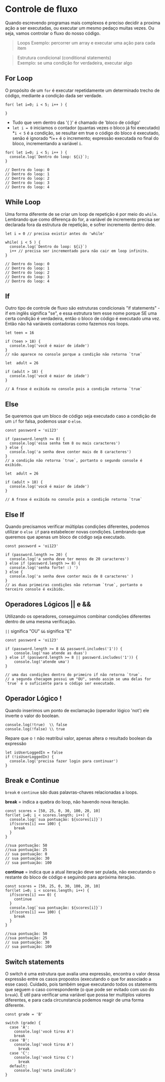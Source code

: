 # Controle de fluxo

Quando escrevendo programas mais complexos é preciso decidir a proxima ação a ser executadas, ou executar um mesmo pedaço muitas vezes.  Ou seja, vamos controlar o fluxo do nosso código.


> Loops
Exemplo: percorrer um array e executar uma ação para cada item

> Estrutura condicional (conditional statements)  
Exemplo: se uma condição for verdadeira, executar algo


## For Loop

O propósito de um `for` é executar repetidamente um determinado trecho de código, mediante a condição dada ser verdade.

```
for( let i=0; i < 5; i++ ) {

}
```
* Tudo que vem dentro das '{ }' é chamado de 'bloco de código'
* `let i = 0` iniciamos o contador (quantas vezes o bloco já foi executado)
*`i < 5` é a condição, se resultar em true o código do bloco é executado, senão é ignorado
*i++  é o incremento; expressão executada no final do bloco, incrementando a variável `i`.

```
for( let i=0; i < 5; i++ ) {
  console.log(`Dentro do loop: ${i}`);
}

// Dentro do loop: 0
// Dentro do loop: 1
// Dentro do loop: 2
// Dentro do loop: 3
// Dentro do loop: 4

```

## While Loop

Uma forma diferente de se criar um loop de repetição é por meio do `while`. Lembrando que como diferença do for, a variável de incremento precisa ser declarada fora da estrutura de repetição, e sofrer incremento dentro dele.

```
let i = 0 // precisa existir antes do 'while'

while( i < 5 ) {
  console.log(`Dentro do loop: ${i}`)
  i++ // precisa ser incrementado para não cair em loop infinito.
}

// Dentro do loop: 0
// Dentro do loop: 1
// Dentro do loop: 2
// Dentro do loop: 3
// Dentro do loop: 4

```

## If

Outro tipo de controle de fluxo são estruturas condicionais "if statements" - if em inglês significa "se", e essa estrutura tem esse nome porque SE uma certa condição é verdadeira, então o bloco de código é executado uma vez. Então não há variáveis contadoras como fazemos nos loops.

```
let teen = 16

if (teen > 18) {
  console.log('você é maior de idade')
}
// não aparece no console porque a condição não retorna `true`

let  adult = 26

if (adult > 18) {
  console.log('você é maior de idade')
}

// A frase é exibida no console pois a condição retorna `true`

```

## Else 

Se queremos que um bloco de código seja executado caso a condição de um `if` for falsa, podemos usar o `else`. 

```
const password = 'oi123'

if (password.length >= 8) {
  console.log('essa senha tem 8 ou mais caracteres')
} else {
  console.log('a senha deve conter mais de 8 caracteres')
}
// a condição não retorna `true`, portanto o segundo console é exibido.

let  adult = 26

if (adult > 18) {
  console.log('você é maior de idade')
}

// A frase é exibida no console pois a condição retorna `true`

```

## Else If

Quando precisamos verificar múltiplas condições diferentes, podemos utilizar o `else if` para estabelecer novas condições. Lembrando que queremos que apenas um bloco de código seja executado.

```
const password = 'oi123'

if (password.length >= 20) {
  console.log('a senha deve ter menos de 20 caracteres')
} else if (password.length >= 8) {
  console.log('senha forte! :) ')
} else {
  console.log('a senha deve conter mais de 8 caracteres' )
}
// as duas primeiras condições não retornam `true`, portanto o terceiro console é exibido.

```
## Operadores Lógicos || e &&

Utilizando os operadores, conseguimos combinar condições diferentes dentro de uma mesma verificação.  

`||` significa "OU"
`&&` significa "E"

```
const password = 'oi123'

if (password.length >= 8 && password.includes('1')) {
    console.log('nao atende as duas')
} else if (password.length >= 8 || password.includes('1')) {
    console.log('atende uma')
}

// uma das condições dentro do primeiro if não retorna `true`. 
// a segunda checagem possui um "OU", sendo assim se uma delas for `true` é o suficiente para o código ser executado.

```

## Operador Lógico ! 

Quando inserimos um ponto de exclamação (operador lógico 'not') ele inverte o valor do boolean.

```
console.log(!true)  \\ false
console.log(!false) \\ true

```
Repare que o `!` não reatribui valor, apenas altera o resultado boolean da expressão

```
let isUserLoggedIn = false
if (!isUserLoggedIn) {
  console.log('precisa fazer login para continuar')
}

```


## Break e Continue

`break` e `continue` são duas palavras-chaves relacionadas a loops.

**break** = indica a quebra do loop, não havendo nova iteração. 

```
const scores = [50, 25, 0, 30, 100, 20, 10]
for(let i=0; i < scores.length; i++) {
  console.log(`sua pontuação: ${scores[i]}`)
  if(scores[i] === 100) {
    break
  }
}

//sua pontuação: 50
//sua pontuação: 25
// sua pontuação: 0
// sua pontuação: 30
// sua pontuação: 100

```

**continue** = indica que a atual iteração deve ser pulada, não executando o restante do bloco de código e seguindo para apróxima iteração.

```
const scores = [50, 25, 0, 30, 100, 20, 10]
for(let i=0; i < scores.length; i++) {
  if(scores[i] === 0) {
    continue
  }
  console.log(`sua pontuação: ${scores[i]}`)
  if(scores[i] === 100) {
    break
  }
}

//sua pontuação: 50
//sua pontuação: 25
// sua pontuação: 30
// sua pontuação: 100

```


## Switch statements

O switch é uma estrutura que avalia uma expressão, encontra o valor dessa expressão entre os casos propostos (executando o que for associado a esse caso). Cuidado, pois também segue executando todos os statements que seguem o caso correspondente (o que pode ser evitado com uso do `break`). É util para verificar uma variável que possa ter multiplos valores diferentes, e para cada circunstancia podemos reagir de uma forma diferente.

```
const grade = 'B'

switch (grade) {
  case 'A':
    console.log('você tirou A')
    break
  case 'B':
    console.log('você tirou A')
      break
  case 'C':
    console.log('você tirou C')
      break
  default:
    console.log('nota inválida')
}
```